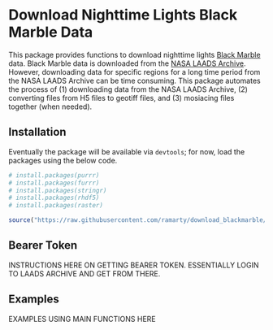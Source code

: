 # Download Nighttime Lights Black Marble Data

This package provides functions to download nighttime lights [Black Marble](https://blackmarble.gsfc.nasa.gov/) data. Black Marble data is downloaded from the [NASA LAADS Archive](https://ladsweb.modaps.eosdis.nasa.gov/archive/allData/5000/VNP46A3/). However, downloading data for specific regions for a long time period from the NASA LAADS Archive can be time consuming. This package automates the process of (1) downloading data from the NASA LAADS Archive, (2) converting files from H5 files to geotiff files, and (3) mosiacing files together (when needed).

## Installation

Eventually the package will be available via `devtools`; for now, load the packages using the below code.

```r
# install.packages(purrr)
# install.packages(furrr)
# install.packages(stringr)
# install.packages(rhdf5)
# install.packages(raster)

source("https://raw.githubusercontent.com/ramarty/download_blackmarble/main/R/download_blackmarble.R")
```

## Bearer Token

INSTRUCTIONS HERE ON GETTING BEARER TOKEN. ESSENTIALLY LOGIN TO LAADS ARCHIVE AND GET FROM THERE.

## Examples

EXAMPLES USING MAIN FUNCTIONS HERE

